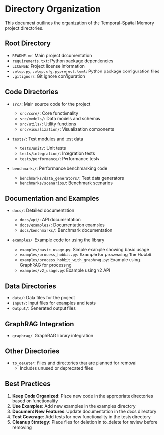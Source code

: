 # Directory Organization

This document outlines the organization of the Temporal-Spatial Memory project directories.

## Root Directory

- `README.md`: Main project documentation
- `requirements.txt`: Python package dependencies
- `LICENSE`: Project license information
- `setup.py`, `setup.cfg`, `pyproject.toml`: Python package configuration files
- `.gitignore`: Git ignore configuration

## Code Directories

- `src/`: Main source code for the project
  - `src/core/`: Core functionality
  - `src/models/`: Data models and schemas
  - `src/utils/`: Utility functions
  - `src/visualization/`: Visualization components

- `tests/`: Test modules and test data
  - `tests/unit/`: Unit tests
  - `tests/integration/`: Integration tests
  - `tests/performance/`: Performance tests

- `benchmarks/`: Performance benchmarking code
  - `benchmarks/data_generators/`: Test data generators
  - `benchmarks/scenarios/`: Benchmark scenarios

## Documentation and Examples

- `docs/`: Detailed documentation
  - `docs/api/`: API documentation
  - `docs/examples/`: Documentation examples
  - `docs/benchmarks/`: Benchmark documentation

- `examples/`: Example code for using the library
  - `examples/basic_usage.py`: Simple example showing basic usage
  - `examples/process_hobbit.py`: Example for processing The Hobbit
  - `examples/process_hobbit_with_graphrag.py`: Example using GraphRAG for processing
  - `examples/v2_usage.py`: Example using v2 API

## Data Directories

- `data/`: Data files for the project
- `Input/`: Input files for examples and tests
- `Output/`: Generated output files

## GraphRAG Integration

- `graphrag/`: GraphRAG library integration

## Other Directories

- `to_delete/`: Files and directories that are planned for removal
  - Includes unused or deprecated files

## Best Practices

1. **Keep Code Organized**: Place new code in the appropriate directories based on functionality
2. **Use Examples**: Add new examples in the examples directory
3. **Document New Features**: Update documentation in the docs directory
4. **Test Coverage**: Add tests for new functionality in the tests directory
5. **Cleanup Strategy**: Place files for deletion in to_delete for review before removing 